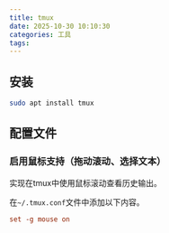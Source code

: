 ```yaml
---
title: tmux
date: 2025-10-30 10:10:30
categories: 工具
tags:
---
```


## 安装

```bash
sudo apt install tmux
```

## 配置文件

### 启用鼠标支持（拖动滚动、选择文本）

实现在tmux中使用鼠标滚动查看历史输出。

在`~/.tmux.conf`文件中添加以下内容。

```conf .tmux.conf
set -g mouse on
```
